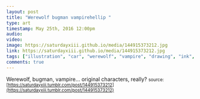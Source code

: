 ```yaml
---
layout: post
title: "Werewolf bugman vampirehellip "
type: art
timestamp: May 25th, 2016 12:00pm
audio: 
video: 
image: https://saturdayxiii.github.io/media/144915373212.jpg
link: https://saturdayxiii.github.io/media/144915373212.jpg
tags: ["illustration", "car", "werewolf", "vampire", "drawing", "ink", "art"]
comments: true
---
```

Werewolf, bugman, vampire&hellip; original characters, really?
<small>source: [https://saturdayxiii.tumblr.com/post/144915373212](https://saturdayxiii.tumblr.com/post/144915373212)</small>